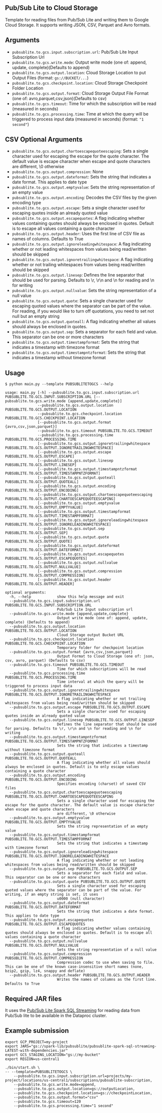 ## Pub/Sub Lite to Cloud Storage

Template for reading files from Pub/Sub Lite and writing them to Google Cloud Storage. It supports writing JSON, CSV, Parquet and Avro formats.


## Arguments

* `pubsublite.to.gcs.input.subscription.url`: Pub/Sub Lite Input Subscription Url
* `pubsublite.to.gcs.write.mode`: Output write mode (one of: append, update, complete)(Defaults to append)
* `pubsublite.to.gcs.output.location`: Cloud Storage Location to put Output Files (format: `gs://BUCKET/...`)
* `pubsublite.to.gcs.checkpoint.location`: Cloud Storage Checkpoint Folder Location
* `pubsublite.to.gcs.output.format`: Cloud Storage Output File Format (one of: avro,parquet,csv,json)(Defaults to csv)
* `pubsublite.to.gcs.timeout`: Time for which the subscription will be read (measured in seconds)
* `pubsublite.to.gcs.processing.time`: Time at which the query will be triggered to process input data (measured in seconds) (format: `"1 second"`)

## CSV Optional Arguments

* `pubsublite.to.gcs.output.chartoescapequoteescaping`: Sets a single character used for escaping the escape for the quote character. The default value is escape character when escape and quote characters are different, \0 otherwise
* `pubsublite.to.gcs.output.compression`: None
* `pubsublite.to.gcs.output.dateformat`: Sets the string that indicates a date format. This applies to date type
* `pubsublite.to.gcs.output.emptyvalue`: Sets the string representation of an empty value
* `pubsublite.to.gcs.output.encoding`: Decodes the CSV files by the given encoding type
* `pubsublite.to.gcs.output.escape`: Sets a single character used for escaping quotes inside an already quoted value
* `pubsublite.to.gcs.output.escapequotes`: A flag indicating whether values containing quotes should always be enclosed in quotes. Default is to escape all values containing a quote character
* `pubsublite.to.gcs.output.header`: Uses the first line of CSV file as names of columns. Defaults to True
* `pubsublite.to.gcs.output.ignoreleadingwhitespace`: A flag indicating whether or not leading whitespaces from values being read/written should be skipped
* `pubsublite.to.gcs.output.ignoretrailingwhitespace`: A flag indicating whether or not trailing whitespaces from values being read/written should be skipped
* `pubsublite.to.gcs.output.linesep`: Defines the line separator that should be used for parsing. Defaults to \r, \r\n and \n for reading and \n for writing
* `pubsublite.to.gcs.output.nullvalue`: Sets the string representation of a null value
* `pubsublite.to.gcs.output.quote`: Sets a single character used for escaping quoted values where the separator can be part of the value. For reading, if you would like to turn off quotations, you need to set not null but an empty string
* `pubsublite.to.gcs.output.quoteall`: A flag indicating whether all values should always be enclosed in quotes.
* `pubsublite.to.gcs.output.sep`: Sets a separator for each field and value. This separator can be one or more characters
* `pubsublite.to.gcs.output.timestampformat`: Sets the string that indicates a timestamp with timezone format
* `pubsublite.to.gcs.output.timestampntzformat`: Sets the string that indicates a timestamp without timezone format

## Usage

```
$ python main.py --template PUBSUBLITETOGCS --help

usage: main.py [-h] --pubsublite.to.gcs.input.subscription.url PUBSUBLITE.TO.GCS.INPUT.SUBSCRIPTION.URL [--pubsublite.to.gcs.write.mode {append,update,complete}]
               --pubsublite.to.gcs.output.location PUBSUBLITE.TO.GCS.OUTPUT.LOCATION 
               --pubsublite.to.gcs.checkpoint.location PUBSUBLITE.TO.GCS.CHECKPOINT.LOCATION
               [--pubsublite.to.gcs.output.format {avro,csv,json,parquet}] 
               --pubsublite.to.gcs.timeout PUBSUBLITE.TO.GCS.TIMEOUT 
               --pubsublite.to.gcs.processing.time PUBSUBLITE.TO.GCS.PROCESSING.TIME 
               [--pubsublite.to.gcs.output.ignoretrailingwhitespace PUBSUBLITE.TO.GCS.OUTPUT.IGNORETRAILINGWHITESPACE]
               [--pubsublite.to.gcs.output.escape PUBSUBLITE.TO.GCS.OUTPUT.ESCAPE] 
               [--pubsublite.to.gcs.output.linesep PUBSUBLITE.TO.GCS.OUTPUT.LINESEP]
               [--pubsublite.to.gcs.output.timestampntzformat PUBSUBLITE.TO.GCS.OUTPUT.TIMESTAMPNTZFORMAT]
               [--pubsublite.to.gcs.output.quoteall PUBSUBLITE.TO.GCS.OUTPUT.QUOTEALL] 
               [--pubsublite.to.gcs.output.encoding PUBSUBLITE.TO.GCS.OUTPUT.ENCODING]
               [--pubsublite.to.gcs.output.chartoescapequoteescaping PUBSUBLITE.TO.GCS.OUTPUT.CHARTOESCAPEQUOTEESCAPING]
               [--pubsublite.to.gcs.output.emptyvalue PUBSUBLITE.TO.GCS.OUTPUT.EMPTYVALUE]
               [--pubsublite.to.gcs.output.timestampformat PUBSUBLITE.TO.GCS.OUTPUT.TIMESTAMPFORMAT]
               [--pubsublite.to.gcs.output.ignoreleadingwhitespace PUBSUBLITE.TO.GCS.OUTPUT.IGNORELEADINGWHITESPACE]
               [--pubsublite.to.gcs.output.sep PUBSUBLITE.TO.GCS.OUTPUT.SEP] 
               [--pubsublite.to.gcs.output.quote PUBSUBLITE.TO.GCS.OUTPUT.QUOTE]
               [--pubsublite.to.gcs.output.dateformat PUBSUBLITE.TO.GCS.OUTPUT.DATEFORMAT] 
               [--pubsublite.to.gcs.output.escapequotes PUBSUBLITE.TO.GCS.OUTPUT.ESCAPEQUOTES]
               [--pubsublite.to.gcs.output.nullvalue PUBSUBLITE.TO.GCS.OUTPUT.NULLVALUE] 
               [--pubsublite.to.gcs.output.compression PUBSUBLITE.TO.GCS.OUTPUT.COMPRESSION]
               [--pubsublite.to.gcs.output.header PUBSUBLITE.TO.GCS.OUTPUT.HEADER]

optional arguments:
  -h, --help            show this help message and exit
  --pubsublite.to.gcs.input.subscription.url PUBSUBLITE.TO.GCS.INPUT.SUBSCRIPTION.URL
                        Pub/Sub Lite Input subscription url
  --pubsublite.to.gcs.write.mode {append,update,complete}
                        Output write mode (one of: append, update, complete) (Defaults to append)
  --pubsublite.to.gcs.output.location PUBSUBLITE.TO.GCS.OUTPUT.LOCATION
                        Cloud Storage output Bucket URL
  --pubsublite.to.gcs.checkpoint.location PUBSUBLITE.TO.GCS.CHECKPOINT.LOCATION
                        Temporary folder for checkpoint location
  --pubsublite.to.gcs.output.format {avro,csv,json,parquet}
                        Output Format to Cloud Storage (one of: json, csv, avro, parquet) (Defaults to csv)
  --pubsublite.to.gcs.timeout PUBSUBLITE.TO.GCS.TIMEOUT
                        Time for which subscriptions will be read
  --pubsublite.to.gcs.processing.time PUBSUBLITE.TO.GCS.PROCESSING.TIME
                        Time interval at which the query will be triggered to process input data
  --pubsublite.to.gcs.output.ignoretrailingwhitespace PUBSUBLITE.TO.GCS.OUTPUT.IGNORETRAILINGWHITESPACE
                        A flag indicating whether or not trailing whitespaces from values being read/written should be skipped
  --pubsublite.to.gcs.output.escape PUBSUBLITE.TO.GCS.OUTPUT.ESCAPE
                        Sets a single character used for escaping quotes inside an already quoted value
  --pubsublite.to.gcs.output.linesep PUBSUBLITE.TO.GCS.OUTPUT.LINESEP
                        Defines the line separator that should be used for parsing. Defaults to \r, \r\n and \n for reading and \n for writing
  --pubsublite.to.gcs.output.timestampntzformat PUBSUBLITE.TO.GCS.OUTPUT.TIMESTAMPNTZFORMAT
                        Sets the string that indicates a timestamp without timezone format
  --pubsublite.to.gcs.output.quoteall PUBSUBLITE.TO.GCS.OUTPUT.QUOTEALL
                        A flag indicating whether all values should always be enclosed in quotes. Default is to only escape values containing a quote character
  --pubsublite.to.gcs.output.encoding PUBSUBLITE.TO.GCS.OUTPUT.ENCODING
                        Specifies encoding (charset) of saved CSV files
  --pubsublite.to.gcs.output.chartoescapequoteescaping PUBSUBLITE.TO.GCS.OUTPUT.CHARTOESCAPEQUOTEESCAPING
                        Sets a single character used for escaping the escape for the quote character. The default value is escape character when escape and quote characters
                        are different, \0 otherwise
  --pubsublite.to.gcs.output.emptyvalue PUBSUBLITE.TO.GCS.OUTPUT.EMPTYVALUE
                        Sets the string representation of an empty value
  --pubsublite.to.gcs.output.timestampformat PUBSUBLITE.TO.GCS.OUTPUT.TIMESTAMPFORMAT
                        Sets the string that indicates a timestamp with timezone format
  --pubsublite.to.gcs.output.ignoreleadingwhitespace PUBSUBLITE.TO.GCS.OUTPUT.IGNORELEADINGWHITESPACE
                        A flag indicating whether or not leading whitespaces from values being read/written should be skipped
  --pubsublite.to.gcs.output.sep PUBSUBLITE.TO.GCS.OUTPUT.SEP
                        Sets a separator for each field and value. This separator can be one or more characters
  --pubsublite.to.gcs.output.quote PUBSUBLITE.TO.GCS.OUTPUT.QUOTE
                        Sets a single character used for escaping quoted values where the separator can be part of the value. For writing, if an empty string is set, it uses
                        u0000 (null character)
  --pubsublite.to.gcs.output.dateformat PUBSUBLITE.TO.GCS.OUTPUT.DATEFORMAT
                        Sets the string that indicates a date format. This applies to date type
  --pubsublite.to.gcs.output.escapequotes PUBSUBLITE.TO.GCS.OUTPUT.ESCAPEQUOTES
                        A flag indicating whether values containing quotes should always be enclosed in quotes. Default is to escape all values containing a quote character
  --pubsublite.to.gcs.output.nullvalue PUBSUBLITE.TO.GCS.OUTPUT.NULLVALUE
                        Sets the string representation of a null value
  --pubsublite.to.gcs.output.compression PUBSUBLITE.TO.GCS.OUTPUT.COMPRESSION
                        Compression codec to use when saving to file. This can be one of the known case-insensitive short names (none, bzip2, gzip, lz4, snappy and deflate)
  --pubsublite.to.gcs.output.header PUBSUBLITE.TO.GCS.OUTPUT.HEADER
                        Writes the names of columns as the first line. Defaults to True
```

## Required JAR files

It uses the [Pub/Sub Lite Spark SQL Streaming](https://central.sonatype.com/artifact/com.google.cloud/pubsublite-spark-sql-streaming/1.0.0) for reading data from Pub/Sub lite to be available in the Dataproc cluster.

## Example submission

```
export GCP_PROJECT=my-project
export JARS="gs://spark-lib/pubsublite/pubsublite-spark-sql-streaming-LATEST-with-dependencies.jar"
export GCS_STAGING_LOCATION="gs://my-bucket"
export REGION=us-central1
	
./bin/start.sh \
-- --template=PUBSUBLITETOGCS \
    --pubsublite.to.gcs.input.subscription.url=projects/my-project/locations/us-central1/subscriptions/pubsublite-subscription,
    --pubsublite.to.gcs.write.mode=append,
    --pubsublite.to.gcs.output.location=gs://outputLocation,
    --pubsublite.to.gcs.checkpoint.location=gs://checkpointLocation,
    --pubsublite.to.gcs.output.format="csv"
    --pubsublite.to.gcs.timeout=120
    --pubsublite.to.gcs.processing.time="1 second"
```
